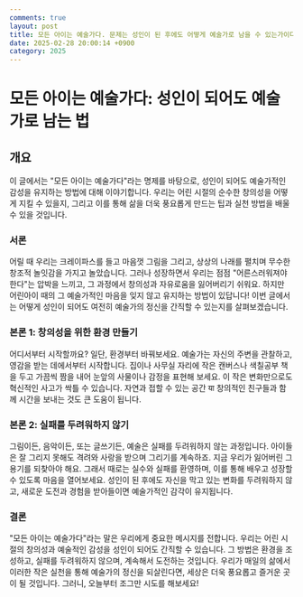 ```yaml
---
comments: true
layout: post
title: 모든 아이는 예술가다. 문제는 성인이 된 후에도 어떻게 예술가로 남을 수 있는가이다.에 대한 블로그 글
date: 2025-02-28 20:00:14 +0900
category: 2025
---
```


# 모든 아이는 예술가다: 성인이 되어도 예술가로 남는 법

## 개요
이 글에서는 "모든 아이는 예술가다"라는 명제를 바탕으로, 성인이 되어도 예술가적인 감성을 유지하는 방법에 대해 이야기합니다. 우리는 어린 시절의 순수한 창의성을 어떻게 지킬 수 있을지, 그리고 이를 통해 삶을 더욱 풍요롭게 만드는 팁과 실천 방법을 배울 수 있을 것입니다.

### 서론
어릴 때 우리는 크레이파스를 들고 마음껏 그림을 그리고, 상상의 나래를 펼치며 무수한 창조적 놀잇감을 가지고 놀았습니다. 그러나 성장하면서 우리는 점점 "어른스러워져야 한다"는 압박을 느끼고, 그 과정에서 창의성과 자유로움을 잃어버리기 쉬워요. 하지만 어린아이 때의 그 예술가적인 마음을 잊지 않고 유지하는 방법이 있답니다! 이번 글에서는 어떻게 성인이 되어도 여전히 예술가의 정신을 간직할 수 있는지를 살펴보겠습니다.

### 본론 1: 창의성을 위한 환경 만들기
어디서부터 시작할까요? 일단, 환경부터 바꿔보세요. 예술가는 자신의 주변을 관찰하고, 영감을 받는 데에서부터 시작합니다. 집이나 사무실 자리에 작은 캔버스나 색칠공부 책을 두고 가끔씩 짬을 내어 눈앞의 사물이나 감정을 표현해 보세요. 이 작은 변화만으로도 혁신적인 사고가 싹틀 수 있습니다. 자연과 접할 수 있는 공간 या 창의적인 친구들과 함께 시간을 보내는 것도 큰 도움이 됩니다.

### 본론 2: 실패를 두려워하지 않기
그림이든, 음악이든, 또는 글쓰기든, 예술은 실패를 두려워하지 않는 과정입니다. 아이들은 잘 그리지 못해도 격려와 사랑을 받으며 그리기를 계속하죠. 지금 우리가 잃어버린 그 용기를 되찾아야 해요. 그래서 때로는 실수와 실패를 환영하며, 이를 통해 배우고 성장할 수 있도록 마음을 열어보세요. 성인이 된 후에도 자신을 막고 있는 변화를 두려워하지 않고, 새로운 도전과 경험을 받아들이면 예술가적인 감각이 유지됩니다.

### 결론
"모든 아이는 예술가다"라는 말은 우리에게 중요한 메시지를 전합니다. 우리는 어린 시절의 창의성과 예술적인 감성을 성인이 되어도 간직할 수 있습니다. 그 방법은 환경을 조성하고, 실패를 두려워하지 않으며, 계속해서 도전하는 것입니다. 우리가 매일의 삶에서 이러한 작은 실천을 통해 예술가의 정신을 되살린다면, 세상은 더욱 풍요롭고 즐거운 곳이 될 것입니다. 그러니, 오늘부터 조그만 시도를 해보세요!
